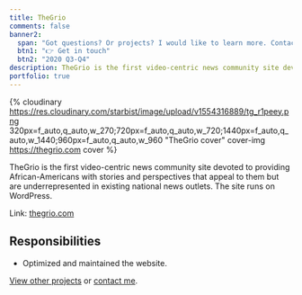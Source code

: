 ```yaml
---
title: TheGrio
comments: false
banner2:
  span: "Got questions? Or projects? I would like to learn more. Contact me today!"
  btn1: "👉 Get in touch"
  btn2: "2020 Q3-Q4"
description: TheGrio is the first video-centric news community site devoted to providing African-Americans with stories and perspectives that appeal to them but are underrepresented in existing national news outlets.
portfolio: true
---
```


{% cloudinary https://res.cloudinary.com/starbist/image/upload/v1554316889/tg_r1peey.png 320px=f_auto,q_auto,w_270;720px=f_auto,q_auto,w_720;1440px=f_auto,q_auto,w_1440;960px=f_auto,q_auto,w_960 "TheGrio cover" cover-img https://thegrio.com cover %}

TheGrio is the first video-centric news community site devoted to providing African-Americans with stories and perspectives that appeal to them but are underrepresented in existing national news outlets. The site runs on WordPress.

Link: [thegrio.com](//thegrio.com)

## Responsibilities

- Optimized and maintained the website.

[View other projects](/portfolio/) or [contact me](/contact/).
